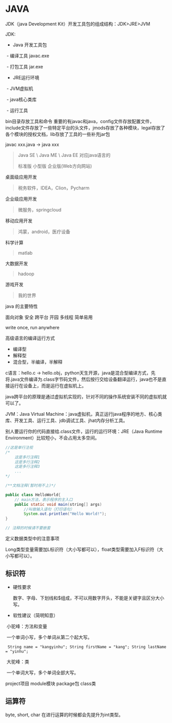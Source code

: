 # JAVA

JDK（java Development Kit）开发工具包的组成结构：JDK>JRE>JVM

JDK:

- Java 开发工具包

​		- 编译工具 javac.exe

​		- 打包工具 jar.exe

- JRE运行环境

​		- JVM虚拟机

​        	- java核心类库

​		- 运行工具

bin目录存放工具和命令 重要的有javac和java，config文件存放配置文件，include文件存放了一些特定平台的头文件，jmods存放了各种模块，legal存放了各个模块的授权文档，lib存放了工具的一些补充jar包

javac xxx.java -> java xxx

> Java SE \ Java ME \ Java EE 对应java语言的
>
> 标准版 小型版 企业版(Web方向网站)

桌面级应用开发 

> 税务软件，IDEA，Clion，Pycharm

企业级应用开发 

> 微服务，springcloud

移动应用开发

> 鸿蒙，android，医疗设备

科学计算

> matlab

大数据开发

> hadoop

游戏开发

> 我的世界

java 的主要特性

面向对象 安全 跨平台 开园 多线程 简单易用

write once, run anywhere 

高级语言的编译运行方式

- 编译型
- 解释型
- 混合型，半编译，半解释

c语言：hello.c -> hello.obj，python天生开源，java是混合型编译方式，先将.java文件编译为.class字节码文件，然后按行交给设备翻译运行，java也不是直接运行在设备上，而是运行在虚拟机上。

java跨平台的原理是通过虚拟机实现的，针对不同的操作系统安装不同的虚拟机就可以了。



JVM：Java Virtual Machine：java虚拟机，真正运行java程序的地方、核心类库、开发工具、运行工具、jdb调试工具、jhat内存分析工具。

别人要运行你的代码直接给.class文件，运行的运行环境：JRE（Java Runtime Environment）比较短小，不会占用太多空间。

```java
//这是单行注视
/*
	这是多行注释1
	这是多行注释2
	这是多行注释3
	...
*/

/**文档注释(暂时用不上)*/

public class HelloWorld{
    // main方法，表示程序的主入口
    public static void main(string[] args)
        //叫做输入语句（打印语句）
        System.out.printlen("Hello World!");
}

// 注释的时候请不要嵌套
```

定义数据类型中的注意事项

Long类型变量需要加L标识符（大小写都可以），float类型需要加入F标识符（大小写都可以）。

## 标识符

- 硬性要求

  数字、字母、下划线和$组成，不可以用数字开头，不能是关键字且区分大小写。

- 软性建议（简明知意）

​	小驼峰：方法和变量

​	一个单词小写，多个单词从第二个起大写。

` String name = "kangyinhu"; String firstName = "kang"; String lastName = "yinhu";`

​	大驼峰：类 

​	一个单词大写，多个单词全部大写。

project项目 module模块 package包 class类

## 运算符

byte, short, char 在进行运算的时候都会先提升为int类型。
